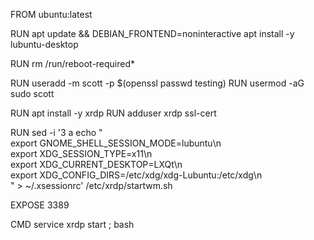FROM ubuntu:latest

RUN apt update && DEBIAN_FRONTEND=noninteractive apt install -y lubuntu-desktop

RUN rm /run/reboot-required*

RUN useradd -m scott -p $(openssl passwd testing)
RUN usermod -aG sudo scott

RUN apt install -y xrdp
RUN adduser xrdp ssl-cert

RUN sed -i '3 a echo "\
export GNOME_SHELL_SESSION_MODE=lubuntu\\n\
export XDG_SESSION_TYPE=x11\\n\
export XDG_CURRENT_DESKTOP=LXQt\\n\
export XDG_CONFIG_DIRS=/etc/xdg/xdg-Lubuntu:/etc/xdg\\n\
" > ~/.xsessionrc' /etc/xrdp/startwm.sh

EXPOSE 3389

CMD service xrdp start ; bash 